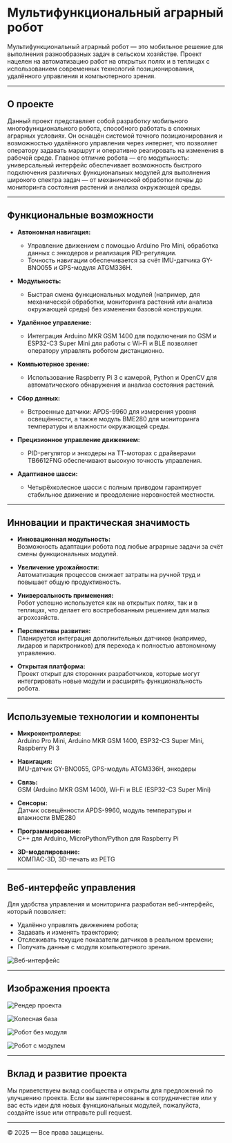 # Мультифункциональный аграрный робот

Мультифункциональный аграрный робот — это мобильное решение для выполнения разнообразных задач в сельском хозяйстве. Проект нацелен на автоматизацию работ на открытых полях и в теплицах с использованием современных технологий позиционирования, удалённого управления и компьютерного зрения.

---

## О проекте

Данный проект представляет собой разработку мобильного многофункционального робота, способного работать в сложных аграрных условиях. Он оснащён системой точного позиционирования и возможностью удалённого управления через интернет, что позволяет оператору задавать маршрут и оперативно реагировать на изменения в рабочей среде. Главное отличие робота — его модульность: универсальный интерфейс обеспечивает возможность быстрого подключения различных функциональных модулей для выполнения широкого спектра задач — от механической обработки почвы до мониторинга состояния растений и анализа окружающей среды.

---

## Функциональные возможности

- **Автономная навигация:**  
  - Управление движением с помощью Arduino Pro Mini, обработка данных с энкодеров и реализация PID-регуляции.
  - Точность навигации обеспечивается за счёт IMU-датчика GY-BNO055 и GPS-модуля ATGM336H.

- **Модульность:**  
  - Быстрая смена функциональных модулей (например, для механической обработки, мониторинга растений или анализа окружающей среды) без изменения базовой конструкции.

- **Удалённое управление:**  
  - Интеграция Arduino MKR GSM 1400 для подключения по GSM и ESP32-C3 Super Mini для работы с Wi-Fi и BLE позволяет оператору управлять роботом дистанционно.

- **Компьютерное зрение:**  
  - Использование Raspberry Pi 3 с камерой, Python и OpenCV для автоматического обнаружения и анализа состояния растений.

- **Сбор данных:**  
  - Встроенные датчики: APDS-9960 для измерения уровня освещённости, а также модуль BME280 для мониторинга температуры и влажности окружающей среды.

- **Прецизионное управление движением:**  
  - PID-регулятор и энкодеры на ТТ-моторах с драйверами TB6612FNG обеспечивают высокую точность управления.

- **Адаптивное шасси:**  
  - Четырёхколесное шасси с полным приводом гарантирует стабильное движение и преодоление неровностей местности.

---

## Инновации и практическая значимость

- **Инновационная модульность:**  
  Возможность адаптации робота под любые аграрные задачи за счёт смены функциональных модулей.

- **Увеличение урожайности:**  
  Автоматизация процессов снижает затраты на ручной труд и повышает общую продуктивность.

- **Универсальность применения:**  
  Робот успешно используется как на открытых полях, так и в теплицах, что делает его востребованным решением для малых агрохозяйств.

- **Перспективы развития:**  
  Планируется интеграция дополнительных датчиков (например, лидаров и парктроников) для перехода к полностью автономному управлению.

- **Открытая платформа:**  
  Проект открыт для сторонних разработчиков, которые могут интегрировать новые модули и расширять функциональность робота.

---

## Используемые технологии и компоненты

- **Микроконтроллеры:**  
  Arduino Pro Mini, Arduino MKR GSM 1400, ESP32-C3 Super Mini, Raspberry Pi 3

- **Навигация:**  
  IMU-датчик GY-BNO055, GPS-модуль ATGM336H, энкодеры

- **Связь:**  
  GSM (Arduino MKR GSM 1400), Wi-Fi и BLE (ESP32-C3 Super Mini)

- **Сенсоры:**  
  Датчик освещённости APDS-9960, модуль температуры и влажности BME280

- **Программирование:**  
  C++ для Arduino, MicroPython/Python для Raspberry Pi

- **3D-моделирование:**  
  КОМПАС-3D, 3D-печать из PETG

---

## Веб-интерфейс управления

Для удобства управления и мониторинга разработан веб-интерфейс, который позволяет:
- Удалённо управлять движением робота;
- Задавать и изменять траекторию;
- Отслеживать текущие показатели датчиков в реальном времени;
- Получать данные с модуля компьютерного зрения.

![Веб-интерфейс](images/Интерфейс.PNG)

---

## Изображения проекта

![Рендер проекта](images/Титульник.jpg)

![Колесная база](images/Колесная%база.png)

![Робот без модуля](images/Робот%без%модуля.png)

![Робот с модулем](images/Робот%20с%20модулем.png)

---

## Вклад и развитие проекта

Мы приветствуем вклад сообщества и открыты для предложений по улучшению проекта. Если вы заинтересованы в сотрудничестве или у вас есть идеи для новых функциональных модулей, пожалуйста, создайте issue или отправьте pull request.

---

© 2025 — Все права защищены.